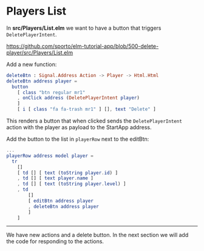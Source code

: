 # Players List

In __src/Players/List.elm__ we want to have a button that triggers `DeletePlayerIntent`.

<https://github.com/sporto/elm-tutorial-app/blob/500-delete-player/src/Players/List.elm>

Add a new function:

```elm
deleteBtn : Signal.Address Action -> Player -> Html.Html
deleteBtn address player =
  button
    [ class "btn regular mr1"
    , onClick address (DeletePlayerIntent player)
    ]
    [ i [ class "fa fa-trash mr1" ] [], text "Delete" ]
```

This renders a button that when clicked sends the `DeletePlayerIntent` action with the player as payload to the StartApp address.

Add the button to the list in `playerRow` next to the editBtn:

```elm
...
playerRow address model player =
  tr
    []
    [ td [] [ text (toString player.id) ]
    , td [] [ text player.name ]
    , td [] [ text (toString player.level) ]
    , td
        []
        [ editBtn address player
        , deleteBtn address player
        ]
    ]
```
---

We have new actions and a delete button. In the next section we will add the code for responding to the actions.
